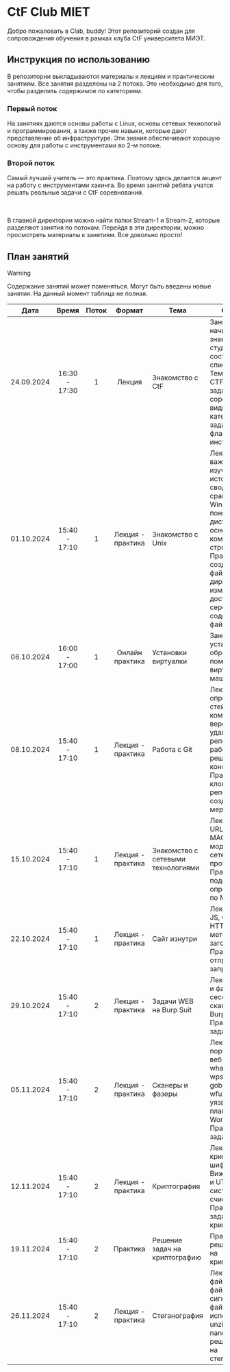 # CtF Club MIET
Добро пожаловать в Clab, buddy! Этот репозиторий создан для сопровождения обучения в рамках клуба CtF университета МИЭТ.

## Инструкция по использованию
В репозитории выкладываются материалы к лекциям и практическим занятиям. Все занятия разделены на 2 потока. Это необходимо для того, чтобы разделить содержимое по категориям.

### Первый поток
На занятиях даются основы работы с Linux, основы сетевых технологий и программирования, а также прочие навыки, которые дают представление об инфраструктуре. Эти знания обеспечивают хорошую основу для работы с инструментами во 2-м потоке.

### Второй поток
Самый лучший учитель — это практика. Поэтому здесь делается акцент на работу с инструментами хакинга. Во время занятий ребята учатся решать реальные задачи с CtF соревнований.

<br><br> В главной директории можно найти папки Stream-1 и Stream-2, которые разделяют занятия по потокам. Перейдя в эти директории, можно просмотреть материалы к занятиям. Все довольно просто!

## План занятий
> [!WARNING]
> Содержание занятий может поменяться. Могут быть введены новые занятия. На данный момент таблица не полная.

| Дата	| Время	| Поток	| Формат	| Тема | Описание |
|:---:|:---:|:---:|:---:|---|---|
| 24.09.2024 |	16:30 - 17:30 |	1 |	Лекция |	Знакомство с CtF |	Занятие начинается с знакомства со студентами и составления списка группы. Темы: что такое CTF, цели и задачи CTF-соревнований, виды CTF, категории заданий, типы флагов, инструментарий. |
| 01.10.2024 |	15:40 - 17:10 |	1 |	Лекция - практика |	Знакомство с Unix |	Лекция: важность изучения Linux, историческая сводка, сравнение Windows и Linux, понятие дистрибутива, основы командной строки. Практика: создание файлов и директорий, изменение прав доступа, серфинг по содержимому файлов. |
| 06.10.2024 |	16:00 - 17:00 |	1 |	Онлайн практика |	Установки виртуалки |	Занятие по установке образа Linux с помощью виртуальной машины. |
| 08.10.2024 |	15:40 - 17:10 |	1 |	Лекция - практика |	Работа с Git |	Лекция: определение Git, стейдж, коммиты, ветки, версии, удаленный репозиторий, работа с GitHub, решение конфликтов. Практика: клонирование репозитория, создание веток, мерджинг. |
| 15.10.2024 |	15:40 - 17:10 |	1 |	Лекция - практика |	Знакомство с сетевыми технологиями |	Лекция: сети, URL, DNS, IP и MAC адреса, модель OSI, сетевые протоколы. Практика: подсчет IP, определение IP по MAC. |
| 22.10.2024 |	15:40 - 17:10 |	1 |	Лекция - практика |	Сайт изнутри |	Лекция: HTML, JS, CSS, HTTP/HTTPS, методы и заголовки. Практика: отправка запросов. |
| 29.10.2024 |	15:40 - 17:10 |	2 |	Лекция - практика |	Задачи WEB на Burp Suit |	Лекция: сканеры и фазеры, сессии и cookie, сканер запросов Burp Suit. Практика: задачи на WEB. |
| 05.11.2024 |	15:40 - 17:10 |	2 |	Лекция - практика |	Сканеры и фазеры |	Лекция: сканер портов Nmap, веб-сканеры whatweb и wpscan, фаззеры gobuster & wfuzz, RCE в уязвимом плагине WordPress. Практика: задачи на WEB. |
| 12.11.2024 |	15:40 - 17:10 |	2 |	Лекция - практика |	Криптография |	Лекция: криптография, шифры Цезаря и Вижинера, ASCII и UTF-8, системы счисления Base. Практика: задачи по криптографии. |
| 19.11.2024 |	15:40 - 17:10 |	2 |	Практика |	Решение задач на криптографию |	Практика: решение задач на криптографию. |
| 26.11.2024 |	15:40 - 17:10 |	2 |	Лекция - практика |	Стеганография |	Лекция: данные, файлы, форматы файлов, сигнатуры файлов, использование unzip, file, cat, nano. Практика: решение задач на стеганографию. |
